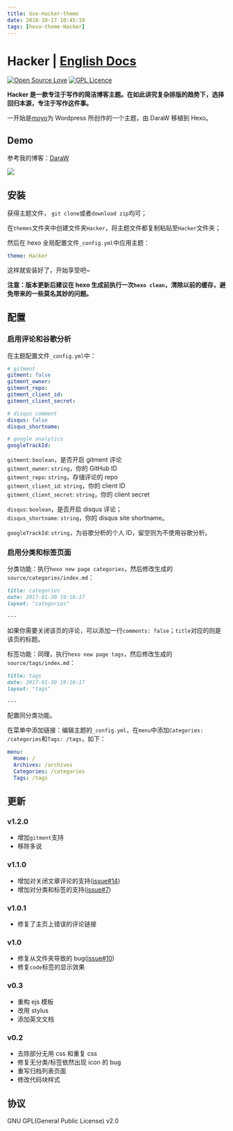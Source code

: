 ```yaml
---
title: Use-Hacker-theme
date: 2018-10-17 10:45:19
tags: [hexo-theme-Hacker]
---
```


# Hacker | [English Docs](/README.md)

[![Open Source Love](https://badges.frapsoft.com/os/v1/open-source.svg?v=103)](https://github.com/ellerbrock/open-source-badge/) [![GPL Licence](https://badges.frapsoft.com/os/gpl/gpl.svg?v=103)](https://opensource.org/licenses/GPL-2.0)

**Hacker 是一款专注于写作的简洁博客主题。在如此讲究复杂排版的趋势下，选择回归本源，专注于写作这件事。**

一开始是[moyo](http://liuxinyu.me/)为 Wordpress 所创作的一个主题，由 DaraW 移植到 Hexo。

## Demo

参考我的博客：[DaraW](http://blog.daraw.cn/)

![](https://ooo.0o0.ooo/2016/08/04/57a306f56bee2.png)

## 安装

获得主题文件， `git clone`或者`download zip`均可；

在`themes`文件夹中创建文件夹`Hacker`，将主题文件都复制粘贴至`Hacker`文件夹；

然后在 hexo 全局配置文件`_config.yml`中应用主题：

```yaml
theme: Hacker
```

这样就安装好了，开始享受吧~

**注意：版本更新后建议在 hexo 生成前执行一次`hexo clean`，清除以前的缓存，避免带来的一些莫名其妙的问题。**

## 配置

### 启用评论和谷歌分析

在主题配置文件`_config.yml`中：

```yaml
# gitment
gitment: false
gitment_owner:
gitment_repo:
gitment_client_id:
gitment_client_secret:

# disqus comment
disqus: false
disqus_shortname:

# google analytics
googleTrackId:
```

`gitment`: `boolean`，是否开启 gitment 评论  
`gitment_owner`: `string`，你的 GitHub ID  
`gitment_repo`: `string`，存储评论的 repo  
`gitment_client_id`: `string`，你的 client ID  
`gitment_client_secret`: `string`，你的 client secret

`disqus`: `boolean`，是否开启 disqus 评论；  
`disqus_shortname`: `string`，你的 disqus site shortname。

`googleTrackId`: `string`，为谷歌分析的个人 ID，留空则为不使用谷歌分析。

### 启用分类和标签页面

分类功能：执行`hexo new page categories`，然后修改生成的`source/categories/index.md`：

```markdown
title: categories
date: 2017-01-30 19:16:17
layout: "categories"

---
```

如果你需要关闭该页的评论，可以添加一行`comments: false`；`title`对应的则是该页的标题。

标签功能：同理，执行`hexo new page tags`，然后修改生成的`source/tags/index.md`：

```markdown
title: tags
date: 2017-01-30 19:16:17
layout: "tags"

---
```

配置同分类功能。

在菜单中添加链接：编辑主题的`_config.yml`，在`menu`中添加`Categories: /categories`和`Tags: /tags`，如下：

```yml
menu:
  Home: /
  Archives: /archives
  Categories: /categories
  Tags: /tags
```

## 更新

### v1.2.0

- 增加`gitment`支持
- 移除多说

### v1.1.0

- 增加对关闭文章评论的支持([issue#14](https://github.com/CodeDaraW/Hacker/issues/14))
- 增加对分类和标签的支持([issue#7](https://github.com/CodeDaraW/Hacker/issues/7))

### v1.0.1

- 修复了主页上错误的评论链接

### v1.0

- 修复从文件夹导致的 bug([issue#10](https://github.com/CodeDaraW/Hacker/issues/10))
- 修复`code`标签的显示效果

### v0.3

- 重构 ejs 模板
- 改用 stylus
- 添加英文文档

### v0.2

- 去除部分无用 css 和重复 css
- 修复无分类/标签依然出现 icon 的 bug
- 重写归档列表页面
- 修改代码块样式

## 协议

GNU GPL(General Public License) v2.0
